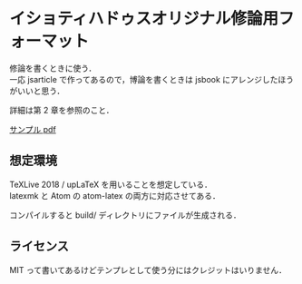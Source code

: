 # イショティハドゥスオリジナル修論用フォーマット

修論を書くときに使う．  
一応 jsarticle で作ってあるので，博論を書くときは jsbook にアレンジしたほうがいいと思う．

詳細は第 2 章を参照のこと．

[サンプル pdf](https://github.com/Ishotihadus/master-thesis-format/blob/master/sample.pdf)

## 想定環境

TeXLive 2018 / upLaTeX を用いることを想定している．  
latexmk と Atom の atom-latex の両方に対応させてある．

コンパイルすると build/ ディレクトリにファイルが生成される．

## ライセンス

MIT って書いてあるけどテンプレとして使う分にはクレジットはいりません．
